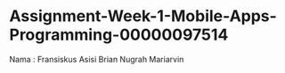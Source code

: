 # Assignment-Week-1-Mobile-Apps-Programming-00000097514
Nama : Fransiskus Asisi Brian Nugrah Mariarvin

